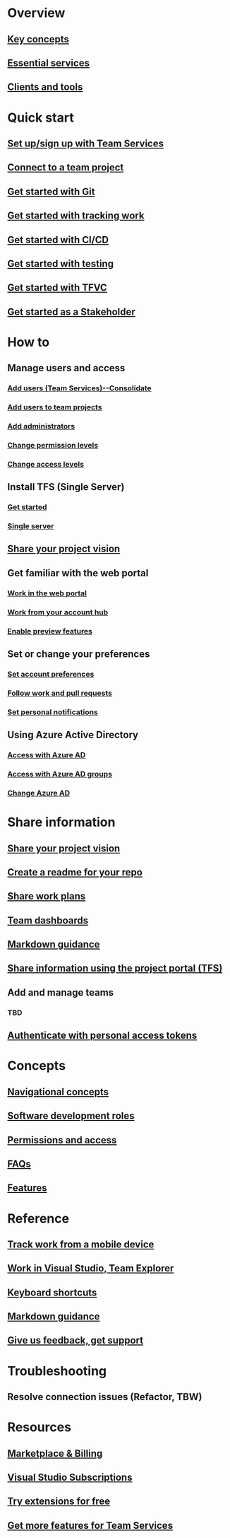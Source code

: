 # Overview  
## [Key concepts](../concepts.md)
## [Essential services](../services.md)
## [Clients and tools](../tools.md)

# Quick start
## [Set up/sign up with Team Services](../setup-admin/team-services/sign-up-for-visual-studio-team-services.md)
## [Connect to a team project](../connect/connect-team-projects.md)  
## [Get started with Git](../git/gitquickstart.md)
## [Get started with tracking work](../work/agile-project-management.md)
## [Get started with CI/CD](../build/get-started/ci-cd-part-1.md)
## [Get started with testing](../test/index.md)  
## [Get started with TFVC](../tfvc/overview.md)
## [Get started as a Stakeholder](../work/connect/work-as-a-stakeholder.md)


# How to
## Manage users and access 
### [Add users (Team Services)--Consolidate](../setup-admin/team-services/add-account-users-assign-access-levels-team-services.md) 
### [Add users to team projects](../setup-admin/add-users.md)
### [Add administrators](../setup-admin/add-administrator-tfs.md)
### [Change permission levels](../setup-admin/tfs/admin/change-permission-levels.md)
### [Change access levels](../work/connect/change-access-levels.md)
## Install TFS (Single Server)
### [Get started](../setup-admin/tfs/install/get-started.md)
### [Single server](../setup-admin/tfs/install/single-server.md)

## [Share your project vision](../collaborate/project-vision-status.md)

## Get familiar with the web portal 
### [Work in the web portal](../connect/work-web-portal.md)
### [Work from your account hub](../connect/account-home-pages.md)
### [Enable preview features](../collaborate/preview-features.md)

## Set or change your preferences
### [Set account preferences](../setup-admin/account-preferences.md)
### [Follow work and pull requests](../collaborate/follow-work-items.md)
### [Set personal notifications](../manage-personal-notifications.md)

## Using Azure Active Directory 
### [Access with Azure AD](../setup-admin/team-services/manage-organization-access-for-your-account-vs.md)
### [Access with Azure AD groups](../setup-admin/team-services/manage-azure-active-directory-groups-visual-studio-team-services.md)
### [Change Azure AD](../setup-admin/team-services/change-azure-active-directory-team-services-account.md)
 
# Share information
## [Share your project vision](../collaborate/project-vision-status.md)   
## [Create a readme for your repo](https://docs.microsoft.com/en-us/team-services/git/create-a-readme?toc=/connect/toc.json)
## [Share work plans](https://docs.microsoft.com/en-us/team-services/work/track/share-plans?toc=/connect/toc.json)
## [Team dashboards](https://docs.microsoft.com/en-us/team-services/report/dashboards?toc=/connect/toc.json)
## [Markdown guidance](https://docs.microsoft.com/en-us/team-services/reference/markdown-guidance?toc=/connect/toc.json)
## [Share information using the project portal (TFS)](https://docs.microsoft.com/en-us/team-services/report/sharepoint-dashboards/share-information-using-the-project-portal?toc=/connect/toc.json)


## Add and manage teams 
### TBD

## [Authenticate with personal access tokens](../setup-admin/team-services/use-personal-access-tokens-to-authenticate.md)


# Concepts
## [Navigational concepts](../connect/work-web-portal.md)
## [Software development roles](../roles.md)  
## [Permissions and access](../setup-admin/permissions-access.md)
## [FAQs](../faqs.md)
## [Features](../alm-devops-features.md)


# Reference
## [Track work from a mobile device](../collaborate/mobile-work.md)
## [Work in Visual Studio, Team Explorer](../connect/work-team-explorer.md)
## [Keyboard shortcuts](../reference/keyboard-shortcuts.md)
## [Markdown guidance](../reference/markdown-guidance.md)
## [Give us feedback, get support](../provide-feedback.md)

# Troubleshooting
## Resolve connection issues (Refactor, TBW)

# Resources 
## [Marketplace & Billing](../marketplace/overview.md)
## [Visual Studio Subscriptions](../marketplace/vs-subscriptions/buy-vs-subscriptions.md)
## [Try extensions for free](../setup-admin/team-services/try-additional-features-vs.md)
## [Get more features for Team Services](../marketplace/get-vsts-extensions.md)
